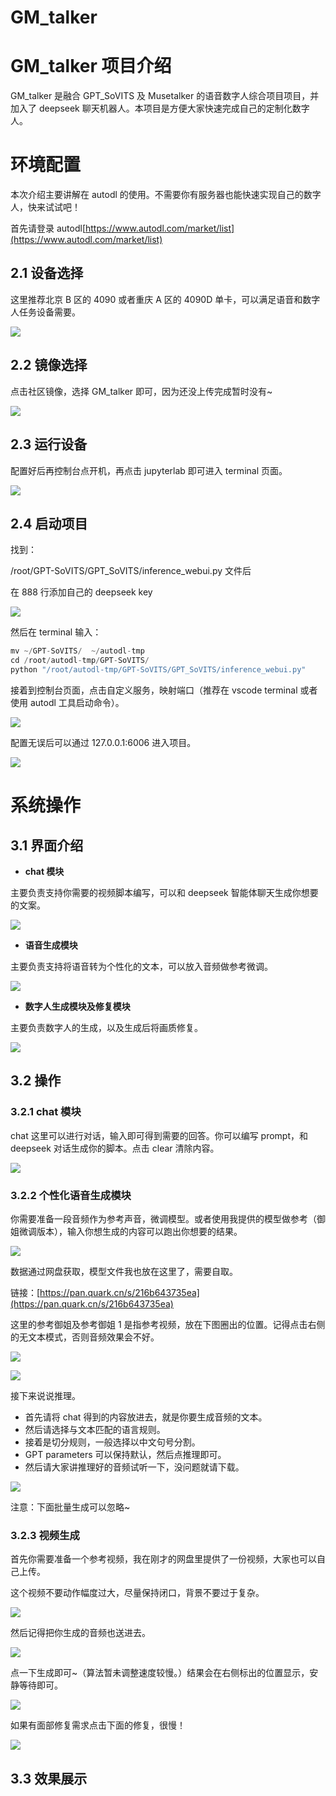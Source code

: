 # GM_talker

# GM_talker 项目介绍

GM_talker 是融合 GPT_SoVITS 及 Musetalker 的语音数字人综合项目项目，并加入了 deepseek 聊天机器人。本项目是方便大家快速完成自己的定制化数字人。

# 环境配置

本次介绍主要讲解在 autodl 的使用。不需要你有服务器也能快速实现自己的数字人，快来试试吧！

首先请登录 autodl[https://www.autodl.com/market/list](https://www.autodl.com/market/list)

## 2.1 设备选择

这里推荐北京 B 区的 4090 或者重庆 A 区的 4090D 单卡，可以满足语音和数字人任务设备需要。

![](static/TCxDblTWTomKObxCtdqcYrv9nRd.png)

## 2.2 镜像选择

点击社区镜像，选择 GM_talker 即可，因为还没上传完成暂时没有~

![](static/Lcvob0qVGoYBDLxyPQ9cjEqxn0e.png)

## 2.3 运行设备

配置好后再控制台点开机，再点击 jupyterlab 即可进入 terminal 页面。

![](static/XOhcbw3CRoYEO3xbQP7cGslZnqe.png)

## 2.4 启动项目

找到：

/root/GPT-SoVITS/GPT_SoVITS/inference_webui.py 文件后

在 888 行添加自己的 deepseek key

![](static/RA34bBB1foiLO6xU4wkcIUX4nKb.png)

然后在 terminal 输入：

```python
mv ~/GPT-SoVITS/  ~/autodl-tmp
cd /root/autodl-tmp/GPT-SoVITS/
python "/root/autodl-tmp/GPT-SoVITS/GPT_SoVITS/inference_webui.py"
```

接着到控制台页面，点击自定义服务，映射端口（推荐在 vscode terminal 或者使用 autodl 工具启动命令）。

![](static/Aq6bbsGouoMIpOxnaytc9dhgnge.png)

配置无误后可以通过  127.0.0.1:6006  进入项目。

![](static/JbGjbCzfIoKxa1x0v8LcuiJungc.png)

# 系统操作

## 3.1 界面介绍

- **chat 模块**

主要负责支持你需要的视频脚本编写，可以和 deepseek 智能体聊天生成你想要的文案。

![](static/XUNbb8SolomP4XxJ3oNc8rkDnSg.png)

- **语音生成模块**

主要负责支持将语音转为个性化的文本，可以放入音频做参考微调。

![](static/Nz3ibUlqvojyj9xyKtkck6oEn8c.png)

- **数字人生成模块及修复模块**

主要负责数字人的生成，以及生成后将画质修复。

![](static/JEZ9bXXeEo0zG3x4VQocXpwJnHb.png)

## 3.2 操作

### 3.2.1 chat 模块

chat 这里可以进行对话，输入即可得到需要的回答。你可以编写 prompt，和 deepseek 对话生成你的脚本。点击 clear 清除内容。

![](static/VXfZb5iG7oCap0x11T4cjC3lnAf.png)

### 3.2.2 个性化语音生成模块

你需要准备一段音频作为参考声音，微调模型。或者使用我提供的模型做参考（御姐微调版本），输入你想生成的内容可以跑出你想要的结果。

![](static/ZRD6bIZqoo5iiJxarJScF9D1nVe.png)

数据通过网盘获取，模型文件我也放在这里了，需要自取。

链接：[https://pan.quark.cn/s/216b643735ea](https://pan.quark.cn/s/216b643735ea)

这里的参考御姐及参考御姐 1 是指参考视频，放在下图圈出的位置。记得点击右侧的无文本模式，否则音频效果会不好。

![](static/AYdWbABxiocCpTxH2tHcOzWenod.png)

![](static/LdWPbp8CXoLpvBxkwaxcg4HZnGf.png)

接下来说说推理。

- 首先请将 chat 得到的内容放进去，就是你要生成音频的文本。
- 然后请选择与文本匹配的语言规则。
- 接着是切分规则，一般选择以中文句号分割。
- GPT parameters 可以保持默认，然后点推理即可。
- 然后请大家讲推理好的音频试听一下，没问题就请下载。

![](static/GS0Db63npoZ3a6xiWYxc0WIAnOe.png)

注意：下面批量生成可以忽略~

### 3.2.3 视频生成

首先你需要准备一个参考视频，我在刚才的网盘里提供了一份视频，大家也可以自己上传。

这个视频不要动作幅度过大，尽量保持闭口，背景不要过于复杂。

![](static/ZLhVbhTPTofjt0x7EtLcIljFnic.png)

然后记得把你生成的音频也送进去。

![](static/UvLJbeg4qo6kjtxz7uFcT6BWnyh.png)

点一下生成即可~（算法暂未调整速度较慢。）结果会在右侧标出的位置显示，安静等待即可。

![](static/RK6QbFnwdop1sfx8oE9cUNtGntg.png)

如果有面部修复需求点击下面的修复，很慢！

![](static/Dcczb85Mpo7NbyxVm6VcFWTonYe.png)

## 3.3 效果展示
